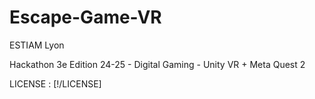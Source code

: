 # Escape-Game-VR

ESTIAM Lyon

Hackathon 3e Edition 24-25 - Digital Gaming - Unity VR + Meta Quest 2

LICENSE : [!/LICENSE]
